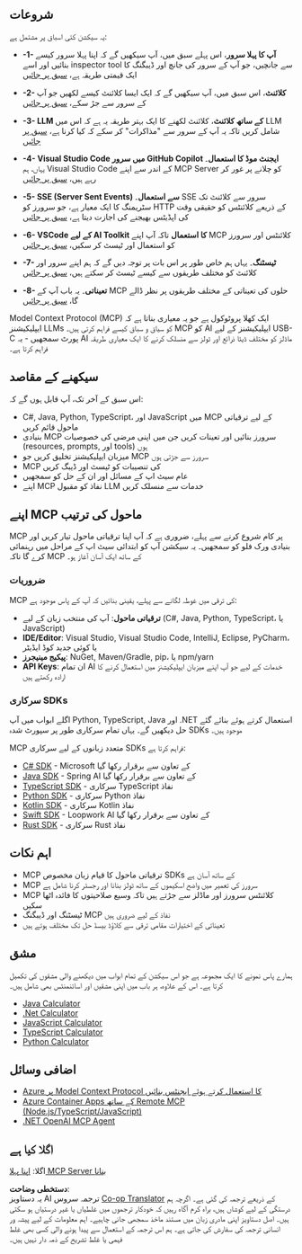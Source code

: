 <!--
CO_OP_TRANSLATOR_METADATA:
{
  "original_hash": "b547c992c056d4296d641ed8ec2cc4cb",
  "translation_date": "2025-06-02T17:19:26+00:00",
  "source_file": "03-GettingStarted/README.md",
  "language_code": "ur"
}
-->
## شروعات  

یہ سیکشن کئی اسباق پر مشتمل ہے:

- **-1- آپ کا پہلا سرور**، اس پہلے سبق میں، آپ سیکھیں گے کہ اپنا پہلا سرور کیسے بنائیں اور اسے inspector tool سے جانچیں، جو آپ کے سرور کی جانچ اور ڈیبگنگ کا ایک قیمتی طریقہ ہے، [سبق پر جائیں](/03-GettingStarted/01-first-server/README.md)

- **-2- کلائنٹ**، اس سبق میں، آپ سیکھیں گے کہ ایک ایسا کلائنٹ کیسے لکھیں جو آپ کے سرور سے جڑ سکے، [سبق پر جائیں](/03-GettingStarted/02-client/README.md)

- **-3- LLM کے ساتھ کلائنٹ**، کلائنٹ لکھنے کا ایک بہتر طریقہ یہ ہے کہ اس میں LLM شامل کریں تاکہ یہ آپ کے سرور سے "مذاکرات" کر سکے کہ کیا کرنا ہے، [سبق پر جائیں](/03-GettingStarted/03-llm-client/README.md)

- **-4- Visual Studio Code میں سرور GitHub Copilot ایجنٹ موڈ کا استعمال**۔ یہاں، ہم Visual Studio Code کے اندر سے اپنے MCP Server کو چلانے پر غور کر رہے ہیں، [سبق پر جائیں](/03-GettingStarted/04-vscode/README.md)

- **-5- SSE (Server Sent Events) سے استعمال**۔ SSE سرور سے کلائنٹ تک سٹریمنگ کا ایک معیار ہے، جو سرورز کو HTTP کے ذریعے کلائنٹس کو حقیقی وقت کی اپڈیٹس بھیجنے کی اجازت دیتا ہے، [سبق پر جائیں](/03-GettingStarted/05-sse-server/README.md)

- **-6- VSCode کے لیے AI Toolkit کا استعمال** تاکہ آپ اپنے MCP کلائنٹس اور سرورز کو استعمال اور ٹیسٹ کر سکیں، [سبق پر جائیں](/03-GettingStarted/06-aitk/README.md)

- **-7- ٹیسٹنگ**۔ یہاں ہم خاص طور پر اس بات پر توجہ دیں گے کہ ہم اپنے سرور اور کلائنٹ کو مختلف طریقوں سے کیسے ٹیسٹ کر سکتے ہیں، [سبق پر جائیں](/03-GettingStarted/07-testing/README.md)

- **-8- تعیناتی**۔ یہ باب آپ کے MCP حلوں کی تعیناتی کے مختلف طریقوں پر نظر ڈالے گا، [سبق پر جائیں](/03-GettingStarted/08-deployment/README.md)


Model Context Protocol (MCP) ایک کھلا پروٹوکول ہے جو یہ معیاری بناتا ہے کہ ایپلیکیشنز LLMs کو سیاق و سباق کیسے فراہم کرتی ہیں۔ MCP کو AI ایپلیکیشنز کے لیے USB-C پورٹ سمجھیں - یہ AI ماڈلز کو مختلف ڈیٹا ذرائع اور ٹولز سے منسلک کرنے کا ایک معیاری طریقہ فراہم کرتا ہے۔

## سیکھنے کے مقاصد

اس سبق کے آخر تک، آپ قابل ہوں گے کہ:

- C#, Java, Python, TypeScript، اور JavaScript میں MCP کے لیے ترقیاتی ماحول قائم کریں
- بنیادی MCP سرورز بنائیں اور تعینات کریں جن میں اپنی مرضی کی خصوصیات (resources, prompts, اور tools) ہوں
- میزبان ایپلیکیشنز تخلیق کریں جو MCP سرورز سے جڑتی ہوں
- MCP کی تنصیبات کو ٹیسٹ اور ڈیبگ کریں
- عام سیٹ اپ کے مسائل اور ان کے حل کو سمجھیں
- اپنے MCP نفاذ کو مقبول LLM خدمات سے منسلک کریں

## اپنے MCP ماحول کی ترتیب

MCP پر کام شروع کرنے سے پہلے، ضروری ہے کہ آپ اپنا ترقیاتی ماحول تیار کریں اور بنیادی ورک فلو کو سمجھیں۔ یہ سیکشن آپ کو ابتدائی سیٹ اپ کے مراحل میں رہنمائی کرے گا تاکہ MCP کے ساتھ ایک آسان آغاز ہو۔

### ضروریات

MCP کی ترقی میں غوطہ لگانے سے پہلے، یقینی بنائیں کہ آپ کے پاس موجود ہے:

- **ترقیاتی ماحول**: آپ کی منتخب زبان کے لیے (C#, Java, Python, TypeScript، یا JavaScript)
- **IDE/Editor**: Visual Studio, Visual Studio Code, IntelliJ, Eclipse, PyCharm، یا کوئی جدید کوڈ ایڈیٹر
- **پیکیج مینیجرز**: NuGet, Maven/Gradle, pip، یا npm/yarn
- **API Keys**: ان تمام AI خدمات کے لیے جو آپ اپنے میزبان ایپلیکیشنز میں استعمال کرنے کا ارادہ رکھتے ہیں


### سرکاری SDKs

اگلے ابواب میں آپ Python, TypeScript, Java اور .NET استعمال کرتے ہوئے بنائے گئے حل دیکھیں گے۔ یہاں تمام سرکاری طور پر سپورٹ شدہ SDKs موجود ہیں۔

MCP متعدد زبانوں کے لیے سرکاری SDKs فراہم کرتا ہے:
- [C# SDK](https://github.com/modelcontextprotocol/csharp-sdk) - Microsoft کے تعاون سے برقرار رکھا گیا
- [Java SDK](https://github.com/modelcontextprotocol/java-sdk) - Spring AI کے تعاون سے برقرار رکھا گیا
- [TypeScript SDK](https://github.com/modelcontextprotocol/typescript-sdk) - سرکاری TypeScript نفاذ
- [Python SDK](https://github.com/modelcontextprotocol/python-sdk) - سرکاری Python نفاذ
- [Kotlin SDK](https://github.com/modelcontextprotocol/kotlin-sdk) - سرکاری Kotlin نفاذ
- [Swift SDK](https://github.com/modelcontextprotocol/swift-sdk) - Loopwork AI کے تعاون سے برقرار رکھا گیا
- [Rust SDK](https://github.com/modelcontextprotocol/rust-sdk) - سرکاری Rust نفاذ

## اہم نکات

- MCP ترقیاتی ماحول کا قیام زبان مخصوص SDKs کے ساتھ آسان ہے
- MCP سرورز کی تعمیر میں واضح اسکیموں کے ساتھ ٹولز بنانا اور رجسٹر کرنا شامل ہے
- MCP کلائنٹس سرورز اور ماڈلز سے جڑتے ہیں تاکہ وسیع صلاحیتوں کا فائدہ اٹھا سکیں
- ٹیسٹنگ اور ڈیبگنگ MCP نفاذ کے لیے ضروری ہیں
- تعیناتی کے اختیارات مقامی ترقی سے کلاؤڈ بیسڈ حل تک مختلف ہوتے ہیں

## مشق

ہمارے پاس نمونے کا ایک مجموعہ ہے جو اس سیکشن کے تمام ابواب میں دیکھنے والی مشقوں کی تکمیل کرتا ہے۔ اس کے علاوہ، ہر باب میں اپنی مشقیں اور اسائنمنٹس بھی شامل ہیں۔

- [Java Calculator](./samples/java/calculator/README.md)
- [.Net Calculator](../../../03-GettingStarted/samples/csharp)
- [JavaScript Calculator](./samples/javascript/README.md)
- [TypeScript Calculator](./samples/typescript/README.md)
- [Python Calculator](../../../03-GettingStarted/samples/python)

## اضافی وسائل

- [Azure پر Model Context Protocol کا استعمال کرتے ہوئے ایجنٹس بنائیں](https://learn.microsoft.com/azure/developer/ai/intro-agents-mcp)
- [Azure Container Apps کے ساتھ Remote MCP (Node.js/TypeScript/JavaScript)](https://learn.microsoft.com/samples/azure-samples/mcp-container-ts/mcp-container-ts/)
- [.NET OpenAI MCP Agent](https://learn.microsoft.com/samples/azure-samples/openai-mcp-agent-dotnet/openai-mcp-agent-dotnet/)

## اگلا کیا ہے

اگلا: [اپنا پہلا MCP Server بنانا](/03-GettingStarted/01-first-server/README.md)

**دستخطی وضاحت**:  
یہ دستاویز AI ترجمہ سروس [Co-op Translator](https://github.com/Azure/co-op-translator) کے ذریعے ترجمہ کی گئی ہے۔ اگرچہ ہم درستگی کے لیے کوشاں ہیں، براہ کرم آگاہ رہیں کہ خودکار ترجموں میں غلطیاں یا غیر درستیاں ہو سکتی ہیں۔ اصل دستاویز اپنی مادری زبان میں مستند ماخذ سمجھی جانی چاہیے۔ اہم معلومات کے لیے پیشہ ور انسانی ترجمہ کی سفارش کی جاتی ہے۔ ہم اس ترجمہ کے استعمال سے پیدا ہونے والی کسی بھی غلط فہمی یا غلط تشریح کے ذمہ دار نہیں ہیں۔